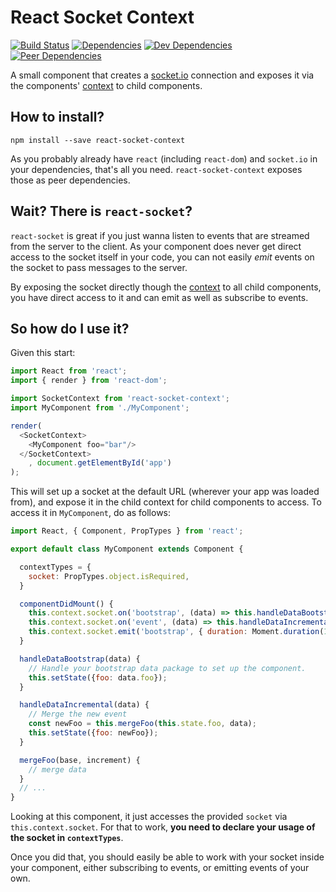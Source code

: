 React Socket Context
=========

[![Build Status](https://travis-ci.org/makii42/react-socket-context.svg?branch=master)](https://travis-ci.org/makii42/react-socket-context) [![Dependencies](https://david-dm.org/makii42/react-socket-context/status.svg)](https://david-dm.org/makii42/react-socket-context)
[![Dev Dependencies](https://david-dm.org/makii42/react-socket-context/dev-status.svg)](https://david-dm.org/makii42/react-socket-context?type=dev)
[![Peer Dependencies](https://david-dm.org/makii42/react-socket-context/peer-status.svg)](https://david-dm.org/makii42/react-socket-context?type=peer)

A small component that creates a [socket.io](http://socket.io/) connection and exposes it via
the components' [context][context] to child components.

## How to install?

    npm install --save react-socket-context

As you probably already have `react` (including `react-dom`) and `socket.io` in your dependencies, that's all you need. `react-socket-context` exposes those as peer dependencies.

## Wait? There is `react-socket`?

`react-socket` is great if you just wanna listen to events that are streamed from the server to the client. As your component does never get direct access to the socket itself in your code, you can not easily _emit_ events on the socket to pass messages to the server.

By exposing the socket directly though the [context][context] to all child components, you have direct access to it and can emit as well as subscribe to events.

## So how do I use it?

Given this start:

```javascript
import React from 'react';
import { render } from 'react-dom';

import SocketContext from 'react-socket-context';
import MyComponent from './MyComponent';

render(
  <SocketContext>
    <MyComponent foo="bar"/>
  </SocketContext>
    , document.getElementById('app')
);
```

This will set up a socket at the default URL (wherever your app was loaded from), and expose it in the child context for child components to access. To access it in `MyComponent`, do as follows:

```javascript
import React, { Component, PropTypes } from 'react';

export default class MyComponent extends Component {

  contextTypes = {
    socket: PropTypes.object.isRequired,
  }

  componentDidMount() {
    this.context.socket.on('bootstrap', (data) => this.handleDataBootstrap(data));
    this.context.socket.on('event', (data) => this.handleDataIncremental(data));
    this.context.socket.emit('bootstrap', { duration: Moment.duration(1, 'h') } );
  }

  handleDataBootstrap(data) {
    // Handle your bootstrap data package to set up the component.
    this.setState({foo: data.foo});
  }

  handleDataIncremental(data) {
    // Merge the new event
    const newFoo = this.mergeFoo(this.state.foo, data);
    this.setState({foo: newFoo});
  }

  mergeFoo(base, increment) {
    // merge data
  }
  // ...
}
```

Looking at this component, it just accesses the provided `socket` via `this.context.socket`. For that to work, **you need to declare your usage of the socket in `contextTypes`**.

Once you did that, you should easily be able to work with your socket inside your component, either subscribing to events, or emitting events of your own.

[context]: https://facebook.github.io/react/docs/context.html
